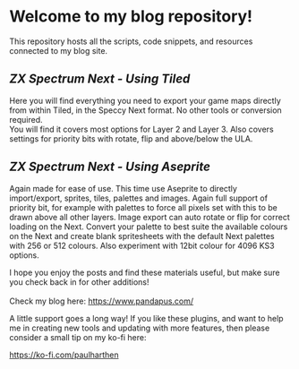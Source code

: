 # Welcome to my blog repository!
This repository hosts all the scripts, code snippets, and resources connected to my blog site. 

## _ZX Spectrum Next - Using Tiled_<br>
Here you will find everything you need to export your game maps directly from within Tiled, in the Speccy Next format. No other tools or conversion required.<br>
You will find it covers most options for Layer 2 and Layer 3. Also covers settings for priority bits with rotate, flip and above/below the ULA.

## _ZX Spectrum Next - Using Aseprite_<br>
Again made for ease of use. This time use Aseprite to directly import/export, sprites, tiles, palettes and images. Again full support of priority bit, for example with palettes to force all pixels set with this to be drawn above all other layers. Image export can auto rotate or flip for correct loading on the Next. Convert your palette to best suite the available colours on the Next and create blank spritesheets with the default Next palettes with 256 or 512 colours. Also experiment with 12bit colour for 4096 KS3 options.

I hope you enjoy the posts and find these materials useful, but make sure you check back in for other additions!<br><br>
Check my blog here: https://www.pandapus.com/

A little support goes a long way! If you like these plugins, and want to help me in creating new tools and updating with more features, then please consider a small tip on my ko-fi here:

https://ko-fi.com/paulharthen

